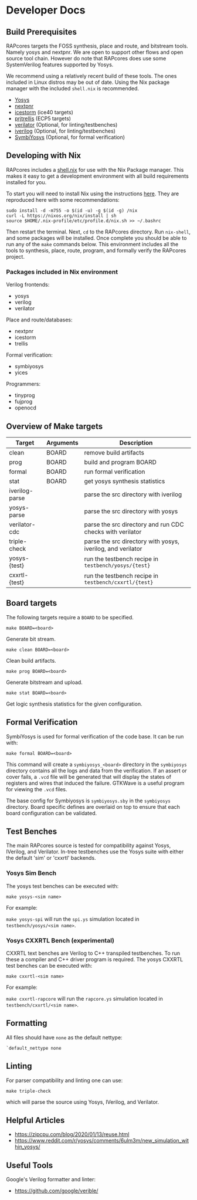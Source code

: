 # Developer Docs

## Build Prerequisites

RAPcores targets the FOSS synthesis, place and route, and bitstream tools. Namely yosys and
nextpnr. We are open to support other flows and open source tool chain. However do note
that RAPcores does use some SystemVerilog features supported by Yosys.

We recommend using a relatively recent build of these tools. The ones included in Linux
distros may be out of date. Using the Nix package manager with the included `shell.nix` is
recommended.

- [Yosys](https://github.com/YosysHQ/yosys)
- [nextpnr](https://github.com/YosysHQ/nextpnr)
- [icestorm](https://github.com/YosysHQ/icestorm) (ice40 targets)
- [prjtrellis](https://github.com/YosysHQ/prjtrellis) (ECP5 targets)
- [verilator](https://github.com/verilator/verilator) (Optional, for linting/testbenches)
- [iverilog](https://github.com/steveicarus/iverilog) (Optional, for linting/testbenches)
- [SymbiYosys](https://github.com/YosysHQ/SymbiYosys) (Optional, for formal verification)

## Developing with Nix

RAPcores includes a [shell.nix](../shell.nix) for use with the Nix Package manager.
This makes it easy to get a development environment with all build requirements installed
for you.

To start you will need to install Nix using the instructions [here](https://nixos.wiki/wiki/Nix_Installation_Guide).
They are reproduced here with some recommendations:

```
sudo install -d -m755 -o $(id -u) -g $(id -g) /nix
curl -L https://nixos.org/nix/install | sh
source $HOME/.nix-profile/etc/profile.d/nix.sh >> ~/.bashrc
```

Then restart the terminal. Next, `cd` to the RAPcores directory. Run `nix-shell`, and some
packages will be installed. Once complete you should be able to run any of the `make` commands
below. This environment includes all the tools to synthesis, place, route, program, and
formally verify the RAPcores project.

### Packages included in Nix environment

Verilog frontends:

- yosys
- verilog 
- verilator

Place and route/databases:

- nextpnr
- icestorm
- trellis

Formal verification:

- symbiyosys
- yices

Programmers:

- tinyprog
- fujprog
- openocd


## Overview of Make targets

| Target         | Arguments | Description |
|----------------|-----------|-------------|
| clean          | BOARD     | remove build artifacts  |
| prog           | BOARD     | build and program BOARD |
| formal         | BOARD     | run formal verification |
| stat           | BOARD     | get yosys synthesis statistics |
| iverilog-parse |           | parse the src directory with iverilog |
| yosys-parse    |           | parse the src directory with yosys |
| verilator-cdc  |           | parse the src directory and run CDC checks with verilator |
| triple-check   |           | parse the src directory with yosys, iverilog, and verilator |
| yosys-{test}   |           | run the testbench recipe in `testbench/yosys/{test}` |
| cxxrtl-{test}  |           | run the testbench recipe in `testbench/cxxrtl/{test}` |


## Board targets

The following targets require a `BOARD` to be specified.

`make BOARD=<board>`

Generate bit stream.

`make clean BOARD=<board>`

Clean build artifacts.

`make prog BOARD=<board>`

Generate bitstream and upload.

`make stat BOARD=<board>`

Get logic synthesis statistics for the given configuration.


## Formal Verification

SymbiYosys is used for formal verification of the code base. It can be run with:

`make formal BOARD=<board>`

This command will create a `symbiyosys_<board>` directory in the `symbiyosys` directory
contains all the logs and data from the verification. If an assert or
cover fails, a `.vcd` file will be generated that will display the states
of registers and wires that induced the failure. GTKWave is a useful
program for viewing the `.vcd` files.

The base config for Symbiyosys is `symbiyosys.sby` in the `symbiyosys` directory.
Board specific defines are overlaid on top to ensure that each board configuration
can be validated.

## Test Benches

The main RAPcores source is tested for compatibility against Yosys, IVerilog, and Verilator.
In-tree testbenches use the Yosys suite with either the default 'sim' or 'cxxrtl' backends.

### Yosys Sim Bench

The yosys test benches can be executed with:

`make yosys-<sim name>`

For example:

`make yosys-spi` will run the `spi.ys` simulation located in `testbench/yosys/<sim name>`.

### Yosys CXXRTL Bench (experimental)

CXXRTL text benches are Verilog to C++ transpiled testbenches. To run these a compiler and C++ driver
program is required. 
The yosys CXXRTL test benches can be executed with:

`make cxxrtl-<sim name>`

For example:

`make cxxrtl-rapcore` will run the `rapcore.ys` simulation located in `testbench/cxxrtl/<sim name>`.

## Formatting

All files should have `none` as the default nettype:

```
`default_nettype none
```

## Linting

For parser compatibility and linting one can use:

```
make triple-check
```

which will parse the source using Yosys, IVerilog, and Verilator.

## Helpful Articles

- https://zipcpu.com/blog/2020/01/13/reuse.html
- https://www.reddit.com/r/yosys/comments/6ulm3m/new_simulation_within_yosys/

## Useful Tools

Google's Verilog formatter and linter:
- https://github.com/google/verible/
